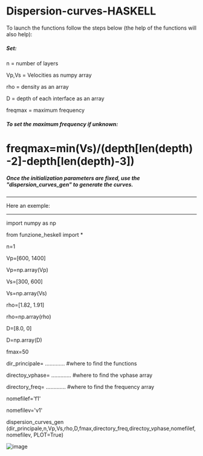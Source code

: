 # Dispersion-curves-HASKELL

To launch the functions follow the steps below (the help of the functions will also help):

##### Set:
n       = number of layers

Vp,Vs   = Velocities as numpy array

rho     = density as an array

D       = depth of each interface as an array

freqmax = maximum frequency 
##### To set the maximum frequency if unknown:
# freqmax=min(Vs)/(depth[len(depth)-2]-depth[len(depth)-3]) 


##### Once the initialization parameters are fixed, use the "dispersion_curves_gen" to generate the curves.
 ________________
 Here an exemple:
 ________________ 

import numpy as np

from funzione_heskell import *

n=1 

Vp=[600, 1400]

Vp=np.array(Vp)

Vs=[300, 600]

Vs=np.array(Vs)

rho=[1.82, 1.91]

rho=np.array(rho)

D=[8.0, 0]

D=np.array(D)

fmax=50

dir_principale=  ............. #where to find the functions

directoy_vphase= ............. #where to find the vphase array

directory_freq=  ............. #where to find the frequency array

nomefilef='f1'

nomefilev='v1'

dispersion_curves_gen (dir_principale,n,Vp,Vs,rho,D,fmax,directory_freq,directoy_vphase,nomefilef,nomefilev, PLOT=True) 

![image](https://user-images.githubusercontent.com/108676675/200411255-301a2ebd-3cec-47b6-83f2-454d1cc86755.png)

